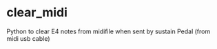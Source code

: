 # clear_midi
Python to clear E4 notes from midifile when sent by sustain Pedal (from midi usb cable)
